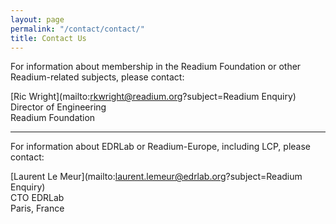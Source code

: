 ```yaml
---
layout: page
permalink: "/contact/contact/"
title: Contact Us
---
```

For information about membership in the Readium Foundation or other Readium-related subjects, please contact:
  
[Ric Wright](mailto:rkwright@readium.org?subject=Readium Enquiry)  
  Director of Engineering  
  Readium Foundation

---

For information about EDRLab or Readium-Europe, including LCP,  please contact:

[Laurent Le Meur](mailto:laurent.lemeur@edrlab.org?subject=Readium Enquiry)  
  CTO EDRLab  
  Paris, France    
